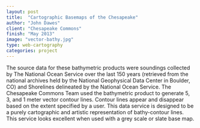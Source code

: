 ```yaml
---
layout: post
title:  "Cartographic Basemaps of the Chesapeake"
author: "John Dawes"
client: "Chesapeake Commons"
finish: "May 2013"
image: "vector-bathy.jpg"
type: web-cartography
categories: project
---
```


The source data for these bathymetric products were soundings collected by The National Ocean Service over the last 150 years (retrieved from the national archives held by the National Geophysical Data Center in Boulder, CO) and Shorelines delineated by the National Ocean Service.  The Chesapeake Commons Team used the bathymetric product to generate 5, 3, and 1 meter vector contour lines.  Contour lines appear and disappear based on the extent specified by a user.  This data service is designed to be a purely cartographic and artistic representation of bathy-contour lines.  This service looks excellent when used with a grey scale or slate base map.